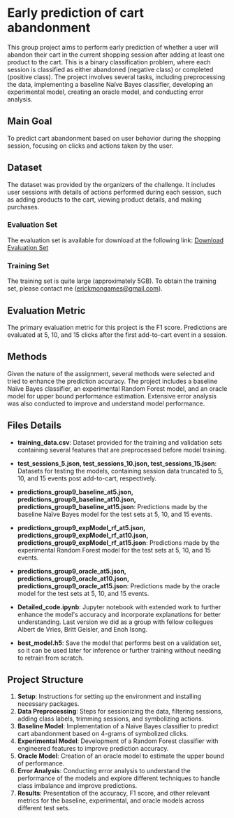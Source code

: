 # Early prediction of cart abandonment
This group project aims to perform early prediction of whether a user will abandon their cart in the current shopping session after adding at least one product to the cart. This is a binary classification problem, where each session is classified as either abandoned (negative class) or completed (positive class). The project involves several tasks, including preprocessing the data, implementing a baseline Naïve Bayes classifier, developing an experimental model, creating an oracle model, and conducting error analysis.

## Main Goal
To predict cart abandonment based on user behavior during the shopping session, focusing on clicks and actions taken by the user.

## Dataset

The dataset was provided by the organizers of the challenge. It includes user sessions with details of actions performed during each session, such as adding products to the cart, viewing product details, and making purchases.

### Evaluation Set
The evaluation set is available for download at the following link:
[Download Evaluation Set](https://drive.google.com/file/d/1lgI-_dYSZ3lOHMJSnjkhaNHRG0NPtzoe/view?usp=drive_link)

### Training Set
The training set is quite large (approximately 5GB). To obtain the training set, please contact me (erickmongames@gmail.com).


## Evaluation Metric
The primary evaluation metric for this project is the F1 score. Predictions are evaluated at 5, 10, and 15 clicks after the first add-to-cart event in a session.

## Methods
Given the nature of the assignment, several methods were selected and tried to enhance the prediction accuracy. The project includes a baseline Naïve Bayes classifier, an experimental Random Forest model, and an oracle model for upper bound performance estimation. Extensive error analysis was also conducted to improve and understand model performance.

## Files Details
- **training_data.csv**: Dataset provided for the training and validation sets containing several features that are preprocessed before model training.
- **test_sessions_5.json, test_sessions_10.json, test_sessions_15.json**: Datasets for testing the models, containing session data truncated to 5, 10, and 15 events post add-to-cart, respectively.
- **predictions_group9_baseline_at5.json, predictions_group9_baseline_at10.json, predictions_group9_baseline_at15.json**: Predictions made by the baseline Naïve Bayes model for the test sets at 5, 10, and 15 events.
- **predictions_group9_expModel_rf_at5.json, predictions_group9_expModel_rf_at10.json, predictions_group9_expModel_rf_at15.json**: Predictions made by the experimental Random Forest model for the test sets at 5, 10, and 15 events.
- **predictions_group9_oracle_at5.json, predictions_group9_oracle_at10.json, predictions_group9_oracle_at15.json**: Predictions made by the oracle model for the test sets at 5, 10, and 15 events.
- **Detailed_code.ipynb**: Jupyter notebook with extended work to further enhance the model's accuracy and incorporate explanations for better understanding. Last version we did as a group with fellow collegues Albert de Vries, Britt Geisler, and Enoh Isong.

- **best_model.h5**: Save the model that performs best on a validation set, so it can be used later for inference or further training without needing to retrain from scratch.
   
## Project Structure
1. **Setup**: Instructions for setting up the environment and installing necessary packages.
2. **Data Preprocessing**: Steps for sessionizing the data, filtering sessions, adding class labels, trimming sessions, and symbolizing actions.
3. **Baseline Model**: Implementation of a Naïve Bayes classifier to predict cart abandonment based on 4-grams of symbolized clicks.
4. **Experimental Model**: Development of a Random Forest classifier with engineered features to improve prediction accuracy.
5. **Oracle Model**: Creation of an oracle model to estimate the upper bound of performance.
6. **Error Analysis**: Conducting error analysis to understand the performance of the models and explore different techniques to handle class imbalance and improve predictions.
7. **Results**: Presentation of the accuracy, F1 score, and other relevant metrics for the baseline, experimental, and oracle models across different test sets.
